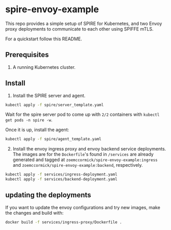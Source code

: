 # spire-envoy-example

This repo provides a simple setup of SPIRE for Kubernetes, and two Envoy proxy deployments to communicate to each other using SPIFFE mTLS.

For a quickstart follow this README.

## Prerequisites

1. A running Kubernetes cluster.

## Install

1. Install the SPIRE server and agent.

```bash
kubectl apply -f spire/server_template.yaml
```

Wait for the spire server pod to come up with `2/2` containers with `kubectl get pods -n spire -w`.

Once it is up, install the agent:

```bash
kubectl apply -f spire/agent_template.yaml
```

2. Install the envoy ingress proxy and envoy backend service deployments. The images are for the `Dockerfile`'s found in `/services` are already generated and tagged at `zoemccormick/spire-envoy-example:ingress` and `zoemccormick/spire-envoy-example:backend`, respectively.

```bash
kubectl apply -f services/ingress-deployment.yaml
kubectl apply -f services/backend-deployment.yaml
```

## updating the deployments

If you want to update the envoy configurations and try new images, make the changes and build with:

```bash
docker build -f services/ingress-proxy/Dockerfile .
```
